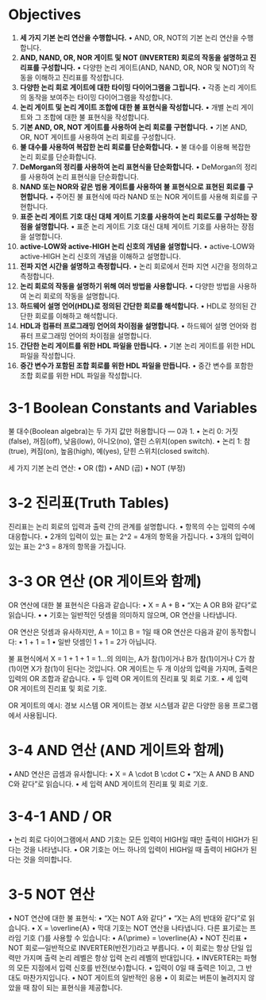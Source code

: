 # Objectives
1. **세 가지 기본 논리 연산을 수행합니다.**
• AND, OR, NOT의 기본 논리 연산을 수행합니다.
2. **AND, NAND, OR, NOR 게이트 및 NOT (INVERTER) 회로의 작동을 설명하고 진리표를 구성합니다.**
• 다양한 논리 게이트(AND, NAND, OR, NOR 및 NOT)의 작동을 이해하고 진리표를 작성합니다.
3. **다양한 논리 회로 게이트에 대한 타이밍 다이어그램을 그립니다.**
• 각종 논리 게이트의 동작을 보여주는 타이밍 다이어그램을 작성합니다.
4. **논리 게이트 및 논리 게이트 조합에 대한 불 표현식을 작성합니다.**
• 개별 논리 게이트와 그 조합에 대한 불 표현식을 작성합니다.
5. **기본 AND, OR, NOT 게이트를 사용하여 논리 회로를 구현합니다.**
• 기본 AND, OR, NOT 게이트를 사용하여 논리 회로를 구성합니다.
6. **불 대수를 사용하여 복잡한 논리 회로를 단순화합니다.**
• 불 대수를 이용해 복잡한 논리 회로를 단순화합니다.
7. **DeMorgan의 정리를 사용하여 논리 표현식을 단순화합니다.**
• DeMorgan의 정리를 사용하여 논리 표현식을 단순화합니다.
8. **NAND 또는 NOR와 같은 범용 게이트를 사용하여 불 표현식으로 표현된 회로를 구현합니다.**
• 주어진 불 표현식에 따라 NAND 또는 NOR 게이트를 사용해 회로를 구현합니다.
9. **표준 논리 게이트 기호 대신 대체 게이트 기호를 사용하여 논리 회로도를 구성하는 장점을 설명합니다.**
• 표준 논리 게이트 기호 대신 대체 게이트 기호를 사용하는 장점을 설명합니다.
10. **active-LOW와 active-HIGH 논리 신호의 개념을 설명합니다.**
• active-LOW와 active-HIGH 논리 신호의 개념을 이해하고 설명합니다.
11. **전파 지연 시간을 설명하고 측정합니다.**
• 논리 회로에서 전파 지연 시간을 정의하고 측정합니다.
12. **논리 회로의 작동을 설명하기 위해 여러 방법을 사용합니다.**
• 다양한 방법을 사용하여 논리 회로의 작동을 설명합니다.
13. **하드웨어 설명 언어(HDL)로 정의된 간단한 회로를 해석합니다.**
• HDL로 정의된 간단한 회로를 이해하고 해석합니다.
14. **HDL과 컴퓨터 프로그래밍 언어의 차이점을 설명합니다.**
• 하드웨어 설명 언어와 컴퓨터 프로그래밍 언어의 차이점을 설명합니다.
15. **간단한 논리 게이트를 위한 HDL 파일을 만듭니다.**
• 기본 논리 게이트를 위한 HDL 파일을 작성합니다.
16. **중간 변수가 포함된 조합 회로를 위한 HDL 파일을 만듭니다.**
• 중간 변수를 포함한 조합 회로를 위한 HDL 파일을 작성합니다.

# 3-1 Boolean Constants and Variables
불 대수(Boolean algebra)는 두 가지 값만 허용합니다 — 0과 1.
	•	논리 0: 거짓(false), 꺼짐(off), 낮음(low), 아니오(no), 열린 스위치(open switch).
	•	논리 1: 참(true), 켜짐(on), 높음(high), 예(yes), 닫힌 스위치(closed switch).

세 가지 기본 논리 연산:
	•	OR (합)
	•	AND (곱)
	•	NOT (부정)
# 3-2 진리표(Truth Tables)
진리표는 논리 회로의 입력과 출력 간의 관계를 설명합니다.
	•	항목의 수는 입력의 수에 대응합니다.
	•	2개의 입력이 있는 표는 2^2 = 4개의 항목을 가집니다.
	•	3개의 입력이 있는 표는 2^3 = 8개의 항목을 가집니다.

# 3-3 OR 연산 (OR 게이트와 함께)
OR 연산에 대한 불 표현식은 다음과 같습니다:
	•	X = A + B
	•	“X는 A OR B와 같다”로 읽습니다.
	•		•	기호는 일반적인 덧셈을 의미하지 않으며, OR 연산을 나타냅니다.

OR 연산은 덧셈과 유사하지만, A = 1이고 B = 1일 때 OR 연산은 다음과 같이 동작합니다:
	•	1 + 1 = 1
	•	일반 덧셈인 1 + 1 = 2가 아닙니다.

불 표현식에서 X = 1 + 1 + 1 = 1…의 의미는, A가 참(1)이거나 B가 참(1)이거나 C가 참(1)이면 X가 참(1)이 된다는 것입니다.
OR 게이트는 두 개 이상의 입력을 가지며, 출력은 입력의 OR 조합과 같습니다.
	•	두 입력 OR 게이트의 진리표 및 회로 기호.
	•	세 입력 OR 게이트의 진리표 및 회로 기호.

OR 게이트의 예시: 경보 시스템
OR 게이트는 경보 시스템과 같은 다양한 응용 프로그램에서 사용됩니다.
# 3-4 AND 연산 (AND 게이트와 함께)
•	AND 연산은 곱셈과 유사합니다:
•	 X = A \cdot B \cdot C 
•	“X는 A AND B AND C와 같다”로 읽습니다.
•	세 입력 AND 게이트의 진리표 및 회로 기호.
# 3-4-1 AND / OR
•	논리 회로 다이어그램에서 AND 기호는 모든 입력이 HIGH일 때만 출력이 HIGH가 된다는 것을 나타냅니다.
•	OR 기호는 어느 하나의 입력이 HIGH일 때 출력이 HIGH가 된다는 것을 의미합니다.
# 3-5 NOT 연산
•	NOT 연산에 대한 불 표현식:
•	“X는 NOT A와 같다”
•	“X는 A의 반대와 같다”로 읽습니다.
•	 X = \overline{A} 
•	막대 기호는 NOT 연산을 나타냅니다. 다른 표기로는 프라임 기호 (’)를 사용할 수 있습니다:
•	 A{\prime} = \overline{A} 
•	NOT 진리표
•	NOT 회로—일반적으로 INVERTER(반전기)라고 부릅니다.
•	이 회로는 항상 단일 입력만 가지며 출력 논리 레벨은 항상 입력 논리 레벨의 반대입니다.
•	INVERTER는 파형의 모든 지점에서 입력 신호를 반전(보수)합니다.
•	입력이 0일 때 출력은 1이고, 그 반대도 마찬가지입니다.
•	NOT 게이트의 일반적인 응용
•	이 회로는 버튼이 눌려지지 않았을 때 참이 되는 표현식을 제공합니다.
